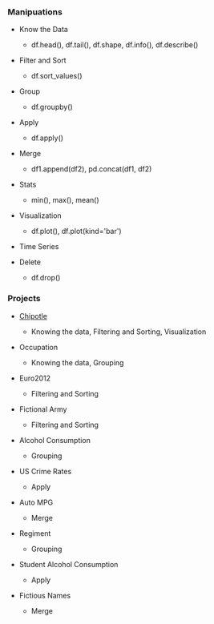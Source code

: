 ### Manipuations
- Know the Data
  * df.head(), df.tail(), df.shape, df.info(), df.describe()

- Filter and Sort
  * df.sort_values()

- Group
  * df.groupby()

- Apply
  * df.apply()

- Merge
  * df1.append(df2), pd.concat(df1, df2)

- Stats
  * min(), max(), mean()

- Visualization
  * df.plot(), df.plot(kind='bar')

- Time Series

- Delete
  * df.drop()

### Projects
- [Chipotle](https://github.com/lijing0913/Real-World-Data-Manipulation-in-Pandas/blob/main/Chipotle.ipynb)
  * Knowing the data, Filtering and Sorting, Visualization

- Occupation
  * Knowing the data, Grouping

- Euro2012
  * Filtering and Sorting

- Fictional Army
  * Filtering and Sorting

- Alcohol Consumption
  * Grouping

- US Crime Rates
  * Apply

- Auto MPG
  * Merge

- Regiment
  * Grouping

- Student Alcohol Consumption
  * Apply

- Fictious Names
  * Merge
